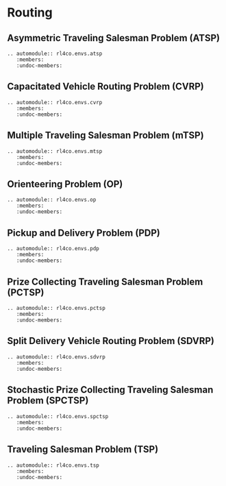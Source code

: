 # Routing

## Asymmetric Traveling Salesman Problem (ATSP)

```{eval-rst}
.. automodule:: rl4co.envs.atsp
   :members:
   :undoc-members:
```

## Capacitated Vehicle Routing Problem (CVRP)

```{eval-rst}
.. automodule:: rl4co.envs.cvrp
   :members:
   :undoc-members:
```

## Multiple Traveling Salesman Problem (mTSP)

```{eval-rst}
.. automodule:: rl4co.envs.mtsp
   :members:
   :undoc-members:
```

## Orienteering Problem (OP)

```{eval-rst}
.. automodule:: rl4co.envs.op
   :members:
   :undoc-members:
```

## Pickup and Delivery Problem (PDP) 

```{eval-rst}
.. automodule:: rl4co.envs.pdp
   :members:
   :undoc-members:
```

## Prize Collecting Traveling Salesman Problem (PCTSP)

```{eval-rst}
.. automodule:: rl4co.envs.pctsp
   :members:
   :undoc-members:
```

## Split Delivery Vehicle Routing Problem (SDVRP) 

```{eval-rst}
.. automodule:: rl4co.envs.sdvrp
   :members:
   :undoc-members:
```

## Stochastic Prize Collecting Traveling Salesman Problem (SPCTSP)

```{eval-rst}
.. automodule:: rl4co.envs.spctsp
   :members:
   :undoc-members:
```

## Traveling Salesman Problem (TSP)

```{eval-rst}
.. automodule:: rl4co.envs.tsp
   :members:
   :undoc-members:
```